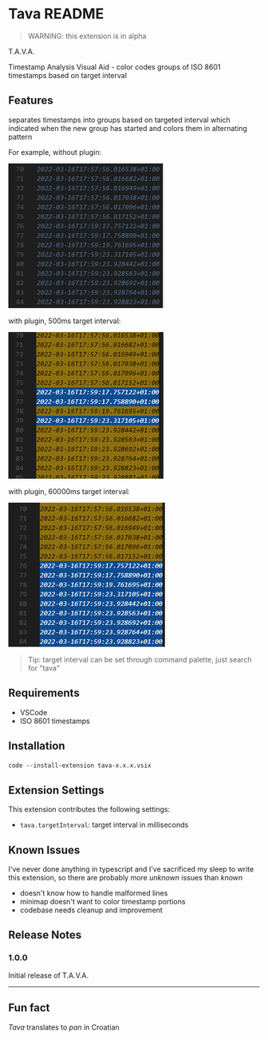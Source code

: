 # Tava README

>WARNING: this extension is in alpha

T.A.V.A.

Timestamp Analysis Visual Aid - color codes groups of ISO 8601 timestamps based on target interval


## Features

separates timestamps into groups based on targeted interval which indicated when the new group has started and colors them in alternating pattern

For example, without plugin:

![example with plugin](images/022458.png)

with plugin, 500ms target interval:

![example without plugin](images/020900.png)

with plugin, 60000ms target interval:

![example without plugin](images/022752.png)

> Tip: target interval can be set through command palette, just search for "tava"

## Requirements

- VSCode
- ISO 8601 timestamps

## Installation

`code --install-extension tava-x.x.x.vsix`

## Extension Settings

This extension contributes the following settings:

* `tava.targetInterval`: target interval in milliseconds

## Known Issues

I've never done anything in typescript and I've sacrificed my sleep to write this extension, so there are probably more _unknown_ issues than _known_

- doesn't know how to handle malformed lines
- minimap doesn't want to color timestamp portions
- codebase needs cleanup and improvement

## Release Notes

### 1.0.0

Initial release of T.A.V.A.

---

## Fun fact

_Tava_ translates to _pan_ in Croatian